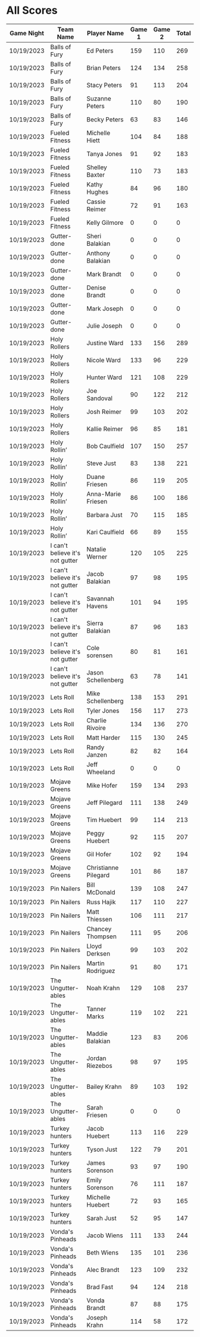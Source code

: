 # All Scores
| Game Night | Team Name | Player Name | Game 1 | Game 2 | Total |
|--|--|--|--|--|--|
| 10/19/2023 | Balls of Fury | Ed Peters | 159 | 110 | 269 |
| 10/19/2023 | Balls of Fury | Brian Peters | 124 | 134 | 258 |
| 10/19/2023 | Balls of Fury | Stacy Peters | 91 | 113 | 204 |
| 10/19/2023 | Balls of Fury | Suzanne Peters | 110 | 80 | 190 |
| 10/19/2023 | Balls of Fury | Becky Peters | 63 | 83 | 146 |
| 10/19/2023 | Fueled Fitness | Michelle Hiett | 104 | 84 | 188 |
| 10/19/2023 | Fueled Fitness | Tanya Jones | 91 | 92 | 183 |
| 10/19/2023 | Fueled Fitness | Shelley Baxter | 110 | 73 | 183 |
| 10/19/2023 | Fueled Fitness | Kathy Hughes | 84 | 96 | 180 |
| 10/19/2023 | Fueled Fitness | Cassie Reimer | 72 | 91 | 163 |
| 10/19/2023 | Fueled Fitness | Kelly Gilmore | 0 | 0 | 0 |
| 10/19/2023 | Gutter-done | Sheri Balakian | 0 | 0 | 0 |
| 10/19/2023 | Gutter-done | Anthony Balakian | 0 | 0 | 0 |
| 10/19/2023 | Gutter-done | Mark Brandt | 0 | 0 | 0 |
| 10/19/2023 | Gutter-done | Denise Brandt | 0 | 0 | 0 |
| 10/19/2023 | Gutter-done | Mark Joseph | 0 | 0 | 0 |
| 10/19/2023 | Gutter-done | Julie Joseph | 0 | 0 | 0 |
| 10/19/2023 | Holy Rollers | Justine Ward | 133 | 156 | 289 |
| 10/19/2023 | Holy Rollers | Nicole Ward | 133 | 96 | 229 |
| 10/19/2023 | Holy Rollers | Hunter Ward | 121 | 108 | 229 |
| 10/19/2023 | Holy Rollers | Joe Sandoval | 90 | 122 | 212 |
| 10/19/2023 | Holy Rollers | Josh Reimer | 99 | 103 | 202 |
| 10/19/2023 | Holy Rollers | Kallie Reimer | 96 | 85 | 181 |
| 10/19/2023 | Holy Rollin’ | Bob Caulfield | 107 | 150 | 257 |
| 10/19/2023 | Holy Rollin’ | Steve Just | 83 | 138 | 221 |
| 10/19/2023 | Holy Rollin’ | Duane Friesen | 86 | 119 | 205 |
| 10/19/2023 | Holy Rollin’ | Anna-Marie Friesen | 86 | 100 | 186 |
| 10/19/2023 | Holy Rollin’ | Barbara  Just | 70 | 115 | 185 |
| 10/19/2023 | Holy Rollin’ | Kari Caulfield | 66 | 89 | 155 |
| 10/19/2023 | I can't believe it's not gutter | Natalie Werner | 120 | 105 | 225 |
| 10/19/2023 | I can't believe it's not gutter | Jacob Balakian | 97 | 98 | 195 |
| 10/19/2023 | I can't believe it's not gutter | Savannah Havens | 101 | 94 | 195 |
| 10/19/2023 | I can't believe it's not gutter | Sierra Balakian | 87 | 96 | 183 |
| 10/19/2023 | I can't believe it's not gutter | Cole sorensen | 80 | 81 | 161 |
| 10/19/2023 | I can't believe it's not gutter | Jason Schellenberg | 63 | 78 | 141 |
| 10/19/2023 | Lets Roll | Mike Schellenberg | 138 | 153 | 291 |
| 10/19/2023 | Lets Roll | Tyler Jones | 156 | 117 | 273 |
| 10/19/2023 | Lets Roll | Charlie Rivoire | 134 | 136 | 270 |
| 10/19/2023 | Lets Roll | Matt Harder | 115 | 130 | 245 |
| 10/19/2023 | Lets Roll | Randy Janzen | 82 | 82 | 164 |
| 10/19/2023 | Lets Roll | Jeff Wheeland | 0 | 0 | 0 |
| 10/19/2023 | Mojave Greens | Mike Hofer | 159 | 134 | 293 |
| 10/19/2023 | Mojave Greens | Jeff Pilegard | 111 | 138 | 249 |
| 10/19/2023 | Mojave Greens | Tim Huebert  | 99 | 114 | 213 |
| 10/19/2023 | Mojave Greens | Peggy Huebert | 92 | 115 | 207 |
| 10/19/2023 | Mojave Greens | Gil Hofer | 102 | 92 | 194 |
| 10/19/2023 | Mojave Greens | Christianne Pilegard | 101 | 86 | 187 |
| 10/19/2023 | Pin Nailers | Bill McDonald | 139 | 108 | 247 |
| 10/19/2023 | Pin Nailers | Russ Hajik | 117 | 110 | 227 |
| 10/19/2023 | Pin Nailers | Matt Thiessen | 106 | 111 | 217 |
| 10/19/2023 | Pin Nailers | Chancey Thompsen | 111 | 95 | 206 |
| 10/19/2023 | Pin Nailers | Lloyd Derksen | 99 | 103 | 202 |
| 10/19/2023 | Pin Nailers | Martin Rodriguez | 91 | 80 | 171 |
| 10/19/2023 | The Ungutter-ables | Noah Krahn | 129 | 108 | 237 |
| 10/19/2023 | The Ungutter-ables | Tanner Marks | 119 | 102 | 221 |
| 10/19/2023 | The Ungutter-ables | Maddie Balakian | 123 | 83 | 206 |
| 10/19/2023 | The Ungutter-ables | Jordan Riezebos | 98 | 97 | 195 |
| 10/19/2023 | The Ungutter-ables | Bailey Krahn | 89 | 103 | 192 |
| 10/19/2023 | The Ungutter-ables | Sarah Friesen | 0 | 0 | 0 |
| 10/19/2023 | Turkey hunters | Jacob Huebert | 113 | 116 | 229 |
| 10/19/2023 | Turkey hunters | Tyson Just | 122 | 79 | 201 |
| 10/19/2023 | Turkey hunters | James Sorenson | 93 | 97 | 190 |
| 10/19/2023 | Turkey hunters | Emily Sorenson | 76 | 111 | 187 |
| 10/19/2023 | Turkey hunters | Michelle Huebert | 72 | 93 | 165 |
| 10/19/2023 | Turkey hunters | Sarah Just | 52 | 95 | 147 |
| 10/19/2023 | Vonda's Pinheads | Jacob Wiens | 111 | 133 | 244 |
| 10/19/2023 | Vonda's Pinheads | Beth Wiens | 135 | 101 | 236 |
| 10/19/2023 | Vonda's Pinheads | Alec Brandt | 123 | 109 | 232 |
| 10/19/2023 | Vonda's Pinheads | Brad Fast | 94 | 124 | 218 |
| 10/19/2023 | Vonda's Pinheads | Vonda Brandt | 87 | 88 | 175 |
| 10/19/2023 | Vonda's Pinheads | Joseph Krahn | 114 | 58 | 172 |

